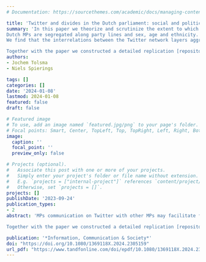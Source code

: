 ```yaml
---
# Documentation: https://sourcethemes.com/academic/docs/managing-content/

title: 'Twitter and divides in the Dutch parliament: social and political segregation in the following,@-mentions and retweets networks'
summary: 'In this paper we theorize and scrutinize the extent to which and why Twitter networks among 
Dutch MPs are segregated along party lines and sex, age and ethnicity. 
We find that the interrelations between the Twitter network layers aggravate party-based segregation but MP Twitter networks are not consistently segregated along social dimensions.

Together with the paper we constructed a detailed replication [repository/website](https://jochemtolsma.github.io/Twitter/). Long live Open Science!'
authors:
- Jochem Tolsma
- Niels Spierings

tags: []
categories: []
date: '2024-01-08'
lastmod: 2024-01-08
featured: false
draft: false

# Featured image
# To use, add an image named `featured.jpg/png` to your page's folder.
# Focal points: Smart, Center, TopLeft, Top, TopRight, Left, Right, BottomLeft, Bottom, BottomRight.
image:
  caption: ''
  focal_point: ''
  preview_only: false

# Projects (optional).
#   Associate this post with one or more of your projects.
#   Simply enter your project's folder or file name without extension.
#   E.g. `projects = ["internal-project"]` references `content/project/deep-learning/index.md`.
#   Otherwise, set `projects = []`.
projects: []
publishDate: '2023-09-24'
publication_types:
- 2
abstract: 'MPs communication on Twitter with other MPs may facilitate forming cross-party solidarity networks and provide public micro deliberation but may also be segregated leading to information bubbles and political polarization. That party-based division lines are running through the online communication networks of politicians is a well-established finding in social media studies; however important knowledge gaps have remained on the complexity of Twitter’s multilayered network developments and their interrelatedness with socio-demographic segregation. Here, we integrate the online-network literature with that on the political consequences of the digital architecture of social media platforms to theorize and scrutinize the extent to which and why Twitter following, @-mentioning and retweeting networks among MPs are segregated along party lines and sex, age and ethnicity. Our unique dynamic take allows us to rigorously study network segregation, including feedback mechanisms between Twitter layers, based on descriptive network statistics and SIENA analyses for Dutch MPs at three time points. The findings show that political segregation patterns are strongest within the retweet layer and weakest for @-mentions. The interrelations between the Twitter network layers aggravate party-based segregation over time. MP Twitter networks are not consistently segregated along social dimensions.  

Together with the paper we constructed a detailed replication [repository/website](https://jochemtolsma.github.io/Twitter/). Long live Open Science!'

publication: '*Information, Communication & Society*'
doi: "https://doi.org/10.1080/1369118X.2024.2305159"
url_pdf: "https://www.tandfonline.com/doi/epdf/10.1080/1369118X.2024.2305159?needAccess=true"
---
```

